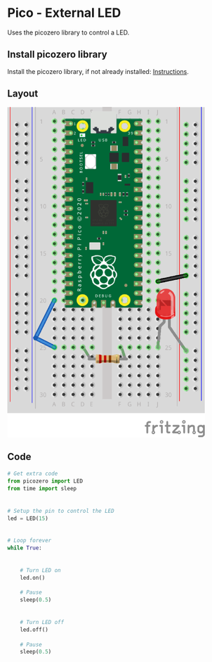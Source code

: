 # Pico - External LED

Uses the picozero library to control a LED.


## Install picozero library

Install the picozero library, if not already installed:
[Instructions](https://projects.raspberrypi.org/en/projects/introduction-to-the-pico/4 "RPi website").


## Layout

![RGB LED Layout](assets/externalLED.png)


## Code

``` python
# Get extra code
from picozero import LED
from time import sleep


# Setup the pin to control the LED
led = LED(15)


# Loop forever
while True:
    
    
    # Turn LED on
    led.on()
    
    # Pause
    sleep(0.5)
    
    
    # Turn LED off
    led.off()
    
    # Pause
    sleep(0.5)
 ```
